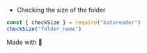 + Checking the size of the folder

```js
const { checkSize } = require("katoreader")
checkSize("folder_name")
```


Made with 💖
